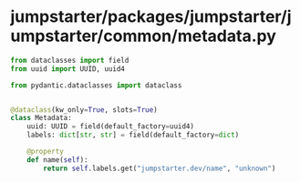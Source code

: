 # jumpstarter/packages/jumpstarter/jumpstarter/common/metadata.py

```python
from dataclasses import field
from uuid import UUID, uuid4

from pydantic.dataclasses import dataclass


@dataclass(kw_only=True, slots=True)
class Metadata:
    uuid: UUID = field(default_factory=uuid4)
    labels: dict[str, str] = field(default_factory=dict)

    @property
    def name(self):
        return self.labels.get("jumpstarter.dev/name", "unknown")

```